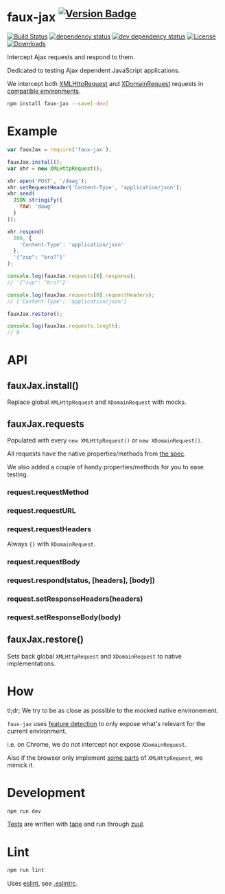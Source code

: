 # faux-jax <sup>[![Version Badge][npm-version-svg]][package-url]</sup>

[![Build Status][travis-svg]][travis-url]
[![dependency status][deps-svg]][deps-url]
[![dev dependency status][dev-deps-svg]][dev-deps-url]
[![License][license-image]][license-url]
[![Downloads][downloads-image]][downloads-url]

Intercept Ajax requests and respond to them.

Dedicated to testing Ajax dependent JavaScript applications.

We intercept both [XMLHttpRequest](https://xhr.spec.whatwg.org/) and
[XDomainRequest](https://msdn.microsoft.com/en-us/library/ie/cc288060(v=vs.85).aspx)
requests in [compatible environments](#how).

```sh
npm install faux-jax --save[-dev]
```

# Example

```js
var fauxJax = require('faux-jax');

fauxJax.install();
var xhr = new XMLHttpRequest();

xhr.open('POST', '/dawg');
xhr.setRequestHeader('Content-Type', 'application/json');
xhr.send(
  JSON.stringify({
    YAW: 'dawg'
  }
));

xhr.respond(
  200, {
    'Content-Type': 'application/json'
  },
  '{"zup": "bro?"}'
);

console.log(fauxJax.requests[0].response);
// '{"zup": "bro?"}'

console.log(fauxJax.requests[0].requestHeaders);
// {'Content-Type': 'application/json'}

fauxJax.restore();

console.log(fauxJax.requests.length);
// 0
```

# API

## fauxJax.install()

Replace global `XMLHttpRequest` and `XDomainRequest` with mocks.

## fauxJax.requests

Populated with every `new XMLHttpRequest()` or `new XDomainRequest()`.

All requests have the native properties/methods from [the spec](https://xhr.spec.whatwg.org/).

We also added a couple of handy properties/methods for you to ease testing.

### request.requestMethod

### request.requestURL

### request.requestHeaders

Always `{}` with `XDomainRequest`.

### request.requestBody

### request.respond(status, [headers], [body])

### request.setResponseHeaders(headers)

### request.setResponseBody(body)

## fauxJax.restore()

Sets back global `XMLHttpRequest` and `XDomainRequest` to native implementations.

# How

tl;dr; We try to be as close as possible to the mocked native environement.

`faux-jax` uses [feature detection](./support) to only expose what's relevant for the current environment.

i.e. on Chrome, we do not intercept nor expose `XDomainRequest`.

Also if the browser only implement [some parts](https://dvcs.w3.org/hg/xhr/raw-file/default/xhr-1/Overview.html) of `XMLHttpRequest`, we mimick it.

# Development

```sh
npm run dev
```

[Tests](./test/) are written with [tape](https://github.com/substack/tape) and run through [zuul](http://localhost:8080/__zuul).

# Lint

```sh
npm run lint
```

Uses [eslint](http://eslint.org/), see [.eslintrc](./.eslintrc).

[package-url]: https://npmjs.org/package/faux-jax
[npm-version-svg]: http://vb.teelaun.ch/algolia/faux-jax.svg
[travis-svg]: https://img.shields.io/travis/algolia/faux-jax.svg
[travis-url]: https://travis-ci.org/algolia/faux-jax
[deps-svg]: https://img.shields.io/david/algolia/faux-jax.svg
[deps-url]: https://david-dm.org/algolia/faux-jax
[dev-deps-svg]: https://img.shields.io/david/dev/algolia/faux-jax.svg
[dev-deps-url]: https://david-dm.org/algolia/faux-jax#info=devDependencies
[license-image]: http://img.shields.io/npm/l/faux-jax.svg
[license-url]: LICENSE
[downloads-image]: https://img.shields.io/npm/dm/faux-jax.svg
[downloads-url]: http://npm-stat.com/charts.html?package=faux-jax

